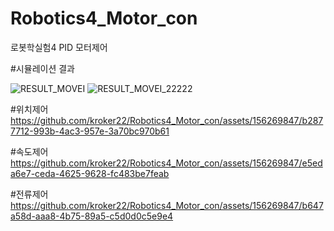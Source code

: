 # Robotics4_Motor_con
로봇학실험4 PID 모터제어

#시뮬레이션 결과

![RESULT_MOVEI](https://github.com/kroker22/Robotics4_Motor_con/assets/156269847/5b39c91c-15ea-48f3-8463-97797dd896db)
![RESULT_MOVEI_22222](https://github.com/kroker22/Robotics4_Motor_con/assets/156269847/f6648a59-e000-43ca-bffb-3e0b0786af04)

#위치제어
https://github.com/kroker22/Robotics4_Motor_con/assets/156269847/b2877712-993b-4ac3-957e-3a70bc970b61



#속도제어
https://github.com/kroker22/Robotics4_Motor_con/assets/156269847/e5eda6e7-ceda-4625-9628-fc483be7feab


#전류제어
https://github.com/kroker22/Robotics4_Motor_con/assets/156269847/b647a58d-aaa8-4b75-89a5-c5d0d0c5e9e4

